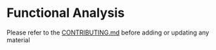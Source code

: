 
Functional Analysis
==========

Please refer to the [CONTRIBUTING.md](../../CONTRIBUTING.md) before adding or updating any material